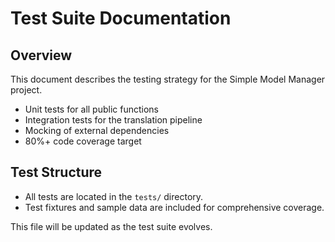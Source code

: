 # Test Suite Documentation

## Overview
This document describes the testing strategy for the Simple Model Manager project.

- Unit tests for all public functions
- Integration tests for the translation pipeline
- Mocking of external dependencies
- 80%+ code coverage target

## Test Structure
- All tests are located in the `tests/` directory.
- Test fixtures and sample data are included for comprehensive coverage.

This file will be updated as the test suite evolves. 